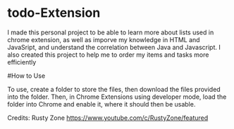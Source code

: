 # todo-Extension

I made this personal project to be able to learn more about lists used in chrome extension, as well as imporve my knowledge in HTML and JavaSript, and understand the correlation between Java and Javascript. I also created this project to help me to order my items and tasks more efficiently

#How to Use

To use, create a folder to store the files, then download the files provided into the folder. Then, in Chrome Extensions using developer mode, load the folder into Chrome and enable it, where it should then be usable.

Credits: Rusty Zone https://www.youtube.com/c/RustyZone/featured
